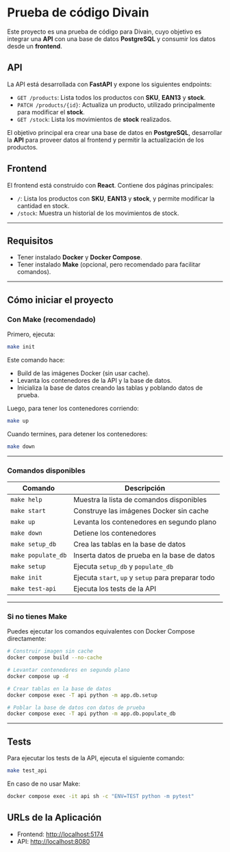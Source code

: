 # Prueba de código Divain

Este proyecto es una prueba de código para Divain, cuyo objetivo es integrar una **API** con una base de datos **PostgreSQL** y consumir los datos desde un **frontend**.

## API

La API está desarrollada con **FastAPI** y expone los siguientes endpoints:

- `GET /products`: Lista todos los productos con **SKU**, **EAN13** y **stock**.
- `PATCH /products/{id}`: Actualiza un producto, utilizado principalmente para modificar el **stock**.
- `GET /stock`: Lista los movimientos de **stock** realizados.

El objetivo principal era crear una base de datos en **PostgreSQL**, desarrollar la **API** para proveer datos al frontend y permitir la actualización de los productos.

## Frontend

El frontend está construido con **React**. Contiene dos páginas principales:

- `/`: Lista los productos con **SKU**, **EAN13** y **stock**, y permite modificar la cantidad en stock.
- `/stock`: Muestra un historial de los movimientos de stock.

---

## Requisitos

- Tener instalado **Docker** y **Docker Compose**.
- Tener instalado **Make** (opcional, pero recomendado para facilitar comandos).

---

## Cómo iniciar el proyecto

### Con Make (recomendado)

Primero, ejecuta:

```bash
make init
```

Este comando hace:

- Build de las imágenes Docker (sin usar cache).
- Levanta los contenedores de la API y la base de datos.
- Inicializa la base de datos creando las tablas y poblando datos de prueba.

Luego, para tener los contenedores corriendo:

```bash
make up

```

Cuando termines, para detener los contenedores:

```bash
make down
```

---

### Comandos disponibles

| Comando            | Descripción                                        |
| ------------------ | -------------------------------------------------- |
| `make help`        | Muestra la lista de comandos disponibles           |
| `make start`       | Construye las imágenes Docker sin cache            |
| `make up`          | Levanta los contenedores en segundo plano          |
| `make down`        | Detiene los contenedores                           |
| `make setup_db`    | Crea las tablas en la base de datos                |
| `make populate_db` | Inserta datos de prueba en la base de datos        |
| `make setup`       | Ejecuta `setup_db` y `populate_db`                 |
| `make init`        | Ejecuta `start`, `up` y `setup` para preparar todo |
| `make test-api`    | Ejecuta los tests de la API                        |

---

### Si no tienes Make

Puedes ejecutar los comandos equivalentes con Docker Compose directamente:

```bash
# Construir imagen sin cache
docker compose build --no-cache

# Levantar contenedores en segundo plano
docker compose up -d

# Crear tablas en la base de datos
docker compose exec -T api python -m app.db.setup

# Poblar la base de datos con datos de prueba
docker compose exec -T api python -m app.db.populate_db
```

---

## Tests

Para ejecutar los tests de la API, ejecuta el siguiente comando:

```bash
make test_api
```

En caso de no usar Make:

```bash
docker compose exec -it api sh -c "ENV=TEST python -m pytest"
```

## URLs de la Aplicación

- Frontend: [http://localhost:5174](http://localhost:5174)
- API: [http://localhost:8080](http://localhost:8080)
